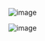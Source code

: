 ![image](https://github-readme-stats.vercel.app/api/top-langs/?username=jordongarcia&layout=compact)

![image](https://github-readme-stats.vercel.app/api?username=jordongarcia&theme=midnight-purple&show_icons=true)
